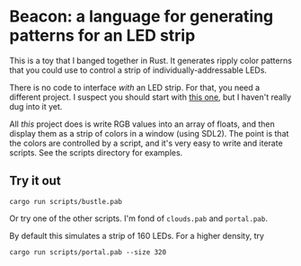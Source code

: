 # Beacon: a language for generating patterns for an LED strip

This is a toy that I banged together in Rust. It generates ripply color
patterns that you could use to control a strip of individually-addressable
LEDs.

There is no code to interface *with* an LED strip. For that, you need
a different project. I suspect you should start with [this one][smart-leds],
but I haven't really dug into it yet.

[smart-leds]: https://github.com/smart-leds-rs/smart-leds

All *this* project does is write RGB values into an array of floats,
and then display them as a strip of colors in a window (using SDL2).
The point is that the colors are controlled by a script, and it's very
easy to write and iterate scripts. See the scripts directory for examples.

## Try it out

```
cargo run scripts/bustle.pab
```

Or try one of the other scripts. I'm fond of `clouds.pab` and `portal.pab`.

By default this simulates a strip of 160 LEDs. For a higher density, try

```
cargo run scripts/portal.pab --size 320
```
